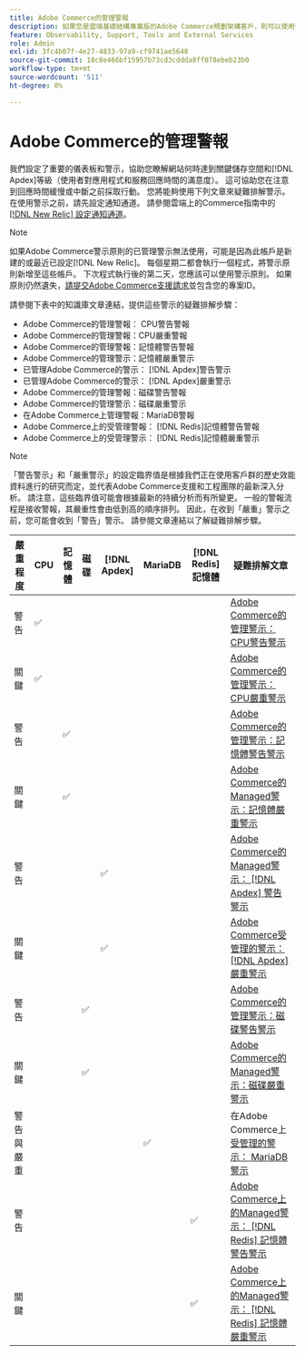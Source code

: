 ```yaml
---
title: Adobe Commerce的管理警報
description: 如果您是雲端基礎結構專業版的Adobe Commerce規劃架構客戶，則可以使用受管理警報來瞭解您網站的健康情況。 如果您是雲端基礎結構入門計畫架構客戶的Adobe Commerce，您將只會收到 [!DNL Apdex] 和錯誤率條件的警示。
feature: Observability, Support, Tools and External Services
role: Admin
exl-id: 3fc4b07f-4e27-4833-97a9-cf9741ae5648
source-git-commit: 18c8e466bf15957b73cd3cddda8ff078ebeb23b0
workflow-type: tm+mt
source-wordcount: '511'
ht-degree: 0%

---
```


# Adobe Commerce的管理警報


我們設定了重要的儀表板和警示，協助您瞭解網站何時達到關鍵儲存空間和[!DNL Apdex]等級（使用者對應用程式和服務回應時間的滿意度）。 這可協助您在注意到回應時間緩慢或中斷之前採取行動。 您將能夠使用下列文章來疑難排解警示。 在使用警示之前，請先設定通知通道。 請參閱雲端上的Commerce指南中的[[!DNL New Relic] 設定通知通道](https://experienceleague.adobe.com/en/docs/commerce-on-cloud/user-guide/monitor/new-relic/new-relic-service)。

>[!NOTE]
>
>如果Adobe Commerce警示原則的已管理警示無法使用，可能是因為此帳戶是新建的或最近已設定[!DNL New Relic]。 每個星期二都會執行一個程式，將警示原則新增至這些帳戶。 下次程式執行後的第二天，您應該可以使用警示原則。 如果原則仍然遺失，[請提交Adobe Commerce支援請求](https://experienceleague.adobe.com/en/docs/commerce-knowledge-base/kb/help-center-guide/magento-help-center-user-guide#support-case)並包含您的專案ID。

請參閱下表中的知識庫文章連結，提供這些警示的疑難排解步驟：

* Adobe Commerce的管理警報： CPU警告警報
* Adobe Commerce的管理警報：CPU嚴重警報
* Adobe Commerce的管理警報：記憶體警告警報
* Adobe Commerce的管理警示：記憶體嚴重警示
* 已管理Adobe Commerce的警示： [!DNL Apdex]警告警示
* 已管理Adobe Commerce的警示： [!DNL Apdex]嚴重警示
* Adobe Commerce的管理警報：磁碟警告警報
* Adobe Commerce的管理警示：磁碟嚴重警示
* 在Adobe Commerce上管理警報：MariaDB警報
* Adobe Commerce上的受管理警報： [!DNL Redis]記憶體警告警報
* Adobe Commerce上的受管理警示： [!DNL Redis]記憶體嚴重警示

>[!NOTE]
>
>「警告警示」和「嚴重警示」的設定臨界值是根據我們正在使用客戶群的歷史效能資料進行的研究而定，並代表Adobe Commerce支援和工程團隊的最新深入分析。 請注意，這些臨界值可能會根據最新的持續分析而有所變更。 一般的警報流程是接收警報，其嚴重性會由低到高的順序排列。 因此，在收到「嚴重」警示之前，您可能會收到「警告」警示。 請參閱文章連結以了解疑難排解步驟。

| 嚴重程度 | CPU | 記憶體 | 磁碟 | [!DNL Apdex] | MariaDB | [!DNL Redis]記憶體 | 疑難排解文章 |
|----------|-----|--------|------|-------|---------|--------------|-------------------------|
| 警告 | ✅ |        |      |       |         |              | [Adobe Commerce的管理警示： CPU警告警示](managed-alerts-for-magento-commerce-cpu-warning-alert.md) |
| 關鍵 | ✅ |        |      |       |         |              | [Adobe Commerce的管理警示： CPU嚴重警示](managed-alerts-on-magento-commerce-cpu-critical-alert.md) |
| 警告 |     | ✅ |      |       |         |              | [Adobe Commerce的管理警示：記憶體警告警示](managed-alerts-for-magento-commerce-memory-warning-alert.md) |
| 關鍵 |     | ✅ |      |       |         |              | [Adobe Commerce的Managed警示：記憶體嚴重警示](managed-alerts-on-magento-commerce-memory-critical-alert.md) |
| 警告 |     |        |      | ✅ |         |              | [Adobe Commerce的Managed警示： [!DNL Apdex] 警告警示](managed-alerts-for-magento-commerce-apdex-warning-alert.md) |
| 關鍵 |     |        |      | ✅ |         |              | [Adobe Commerce受管理的警示： [!DNL Apdex] 嚴重警示](managed-alerts-for-magento-commerce-apdex-critical-alert.md) |
| 警告 |     |        | ✅ |       |         |              | [Adobe Commerce的管理警示：磁碟警告警示](managed-alerts-for-magento-commerce-disk-warning-alert.md) |
| 關鍵 |     |        | ✅ |       |         |              | [Adobe Commerce的Managed警示：磁碟嚴重警示](managed-alerts-for-magento-commerce-disk-critical-alert.md) |
| 警告與嚴重 |     |        |      |       | ✅ |              | 在Adobe Commerce上[受管理的警示： MariaDB警示](managed-alerts-on-magento-commerce-mariadb-alerts.md) |
| 警告 |     |        |      |       |         | ✅ | [Adobe Commerce上的Managed警示： [!DNL Redis] 記憶體警告警示](managed-alerts-on-magento-commerce-redis-memory-warning-alert.md) |
| 關鍵 |     |        |      |       |         | ✅ | [Adobe Commerce上的Managed警示： [!DNL Redis] 記憶體嚴重警示](managed-alerts-on-magento-commerce-redis-memory-critical-alert.md) |
